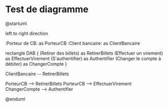 # Test de diagramme

@startuml

left to right direction

:Porteur de CB: as PorteurCB
:Client bancaire: as ClientBancaire

rectangle DAB {
    (Retirer des billets) as RetirerBillets
    (Effectuer un virement) as EffectuerVirement
    (S'authentifier) as Authentifier
    (Changer le compte à débiter) as ChangerCompte
}

ClientBancaire -- RetirerBillets

PorteurCB --> RetirerBillets
PorteurCB --> EffectuerVirement
ChangerCompte --> Authentifier

@enduml


